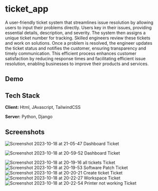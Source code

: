 
# ticket_app
A user-friendly ticket system that streamlines issue resolution by allowing users to input their problems directly. Users key in their issues, providing essential details,  description, and severity. The system then assigns a unique ticket number for tracking. Skilled engineers review these tickets and work on solutions. Once a problem is resolved, the engineer updates the ticket status and notifies the customer, ensuring transparency and timely communication. This efficient process enhances customer satisfaction by reducing response times and facilitating efficient issue resolution, enabling businesses to improve their products and services.

## Demo

## Tech Stack

**Client:** Html, JAvascript, TailwindCSS

**Server:** Python, Django

## Screenshots
![Screenshot 2023-10-18 at 21-05-47 Dashboard Ticket](https://github.com/zablon-oigo/ticket_app/assets/143833326/cdf3264c-20db-4a08-bdea-ae5050c767bb)

![Screenshot 2023-10-18 at 20-59-52 Dashboard Ticket](https://github.com/zablon-oigo/ticket_app/assets/143833326/7d4080ea-e006-4adf-b8d8-a0685f5ac68d)

![Screenshot 2023-10-18 at 20-19-16 all tickets Ticket](https://github.com/zablon-oigo/ticket_app/assets/143833326/d748b3b0-6fce-466a-bf4a-3f4e82f83ea7)
![Screenshot 2023-10-18 at 20-19-53 Software Patch Ticket](https://github.com/zablon-oigo/ticket_app/assets/143833326/cd74dc9a-73ba-4b7d-bf2f-136e718e0ec4)
![Screenshot 2023-10-18 at 20-20-21 Create ticket Ticket](https://github.com/zablon-oigo/ticket_app/assets/143833326/a8f70d69-36e2-49a3-9288-b4196b63d0f0)
![Screenshot 2023-10-18 at 20-22-27 Workspace Ticket](https://github.com/zablon-oigo/ticket_app/assets/143833326/41f2bf8f-ad4b-4bc0-a213-38fac5a85172)
![Screenshot 2023-10-18 at 20-22-54 Printer not working Ticket](https://github.com/zablon-oigo/ticket_app/assets/143833326/dafa757c-6ffd-416c-8a1b-c26c04d4c0bc)
